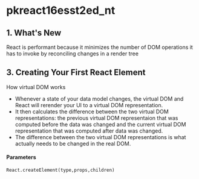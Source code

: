 # pkreact16esst2ed_nt

## 1. What's New
React is performant because it minimizes the number of DOM operations it has to 
invoke by reconciling changes in a render tree


## 3. Creating Your First React Element
How virtual DOM works
- Whenever a state of your data model changes, the virtual DOM and React will rerender
your UI to a virtual DOM representation.
- It then calculates the difference between the two virtual DOM representations: the previous virtual 
DOM representaion that was computed before the data was changed and the current virtual DOM representation that was
computed after data was changed.
- The difference between the two virtual DOM representations is what actually needs to be changed in the real DOM.


#### Parameters
```
React.createElement(type,props,children)
```
